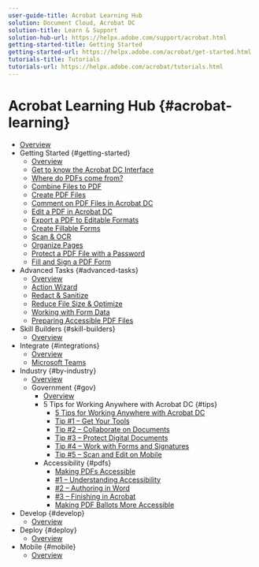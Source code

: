 ```yaml
---
user-guide-title: Acrobat Learning Hub
solution: Document Cloud, Acrobat DC
solution-title: Learn & Support
solution-hub-url: https://helpx.adobe.com/support/acrobat.html
getting-started-title: Getting Started
getting-started-url: https://helpx.adobe.com/acrobat/get-started.html
tutorials-title: Tutorials
tutorials-url: https://helpx.adobe.com/acrobat/tutorials.html
---
```


# Acrobat Learning Hub {#acrobat-learning}

+ [Overview](overview.md)
+ Getting Started {#getting-started}
  + [Overview](getting-started/getting-started-overview.md)
  + [Get to know the Acrobat DC Interface](getting-started/get-to-know-the-acrobat-dc-interface.md)
  + [Where do PDFs come from?](getting-started/where-do-pdfs-come-from.md)
  + [Combine Files to PDF](getting-started/combine-to-pdf.md)
  + [Create PDF Files](getting-started/create-pdf.md)
  + [Comment on PDF Files in Acrobat DC](getting-started/comment-on-pdf-files.md)
  + [Edit a PDF in Acrobat DC](getting-started/edit-pdf.md)
  + [Export a PDF to Editable Formats](getting-started/export-pdf.md)
  + [Create Fillable Forms](getting-started/create-fillable-forms.md)
  + [Scan & OCR](getting-started/scan-and-ocr.md)
  + [Organize Pages](getting-started/organize.md)
  + [Protect a PDF File with a Password](getting-started/password-protect.md)
  + [Fill and Sign a PDF Form](getting-started/fill-and-sign.md)
+ Advanced Tasks {#advanced-tasks}
  + [Overview](advanced-tasks/advanced-tasks-overview.md)
  + [Action Wizard](advanced-tasks/action.md)
  + [Redact & Sanitize](advanced-tasks/redact.md)
  + [Reduce File Size & Optimize](advanced-tasks/reduce.md)
  + [Working with Form Data](advanced-tasks/formdata.md)
  + [Preparing Accessible PDF Files](advanced-tasks/accessibility.md)
+ Skill Builders {#skill-builders}
  + [Overview](skill-builder/skill-builder-overview.md)
+ Integrate {#integrations}
  + [Overview](integrate/integrate-overview.md)
  + [Microsoft Teams](integrate/acrobatandteams.md)
+ Industry {#by-industry}
  + [Overview](industry/industry-overview.md)
  + Government {#gov}
    + [Overview](industry/gov/gov-overview.md)
    + 5 Tips for Working Anywhere with Acrobat DC {#tips}
      + [5 Tips for Working Anywhere with Acrobat DC](industry/gov/5-tips-for-working-anywhere-with-acrobat-dc-for-government.md) 
      + [Tip #1 – Get Your Tools](industry/gov/get-your-tools.md)
      + [Tip #2 – Collaborate on Documents](industry/gov/collaborate-on-documents.md)
      + [Tip #3 – Protect Digital Documents](industry/gov/protect-digital-documents.md)
      + [Tip #4 – Work with Forms and Signatures](industry/gov/work-with-forms-and-signatures.md)
      + [Tip #5 – Scan and Edit on Mobile](industry/gov/scan-and-edit-on-mobile.md)
    + Accessibility {#pdfs}
      + [Making PDFs Accessible](industry/gov/making-pdfs-accessible.md)
      + [#1 – Understanding Accessibility](industry/gov/understanding-accessibility.md)
      + [#2 – Authoring in Word](industry/gov/authoring-in-word.md)
      + [#3 – Finishing in Acrobat](industry/gov/finishing-in-acrobat.md)
      + [Making PDF Ballots More Accessible](industry/gov/making-pdf-ballots-accessible.md)
+ Develop {#develop}
  + [Overview](develop/develop-overview.md)
+ Deploy {#deploy}
  + [Overview](deploy/deploy-overview.md)
+ Mobile {#mobile}
  + [Overview](mobile/mobile-overview.md)